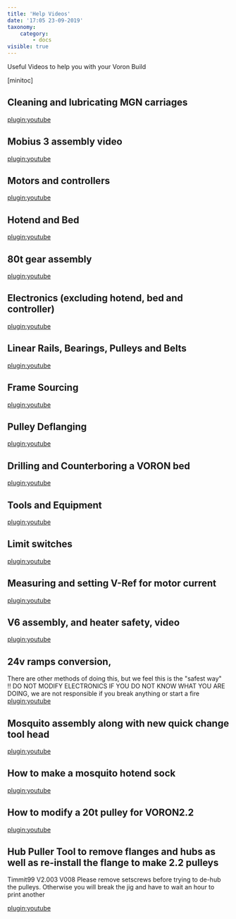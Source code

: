 ```yaml
---
title: 'Help Videos'
date: '17:05 23-09-2019'
taxonomy:
    category:
        - docs
visible: true
---
```


Useful Videos to help you with your Voron Build

[minitoc]



## Cleaning and lubricating MGN carriages 
[plugin:youtube](https://youtu.be/i_F7D4UgkWY)

## Mobius 3 assembly video
[plugin:youtube](https://youtu.be/spauUSSe_U8)

## Motors and controllers
[plugin:youtube](https://www.youtube.com/watch?v=tPl-X-tKCnU)

## Hotend and Bed
[plugin:youtube](https://www.youtube.com/watch?v=8C4jtj0OuE4)

## 80t gear assembly
[plugin:youtube](https://www.youtube.com/watch?v=W-mwJ2gfe9c)

## Electronics (excluding hotend, bed and controller)
[plugin:youtube](https://youtu.be/FZJyOXPUiRk)

## Linear Rails, Bearings, Pulleys and Belts
[plugin:youtube](https://www.youtube.com/watch?v=Q0l-zMLztCs)

## Frame Sourcing
[plugin:youtube](https://www.youtube.com/watch?v=Jqt1J5lRUME)

## Pulley Deflanging 
[plugin:youtube](https://www.youtube.com/watch?v=ixUy2datDp4)

## Drilling and Counterboring a VORON bed
[plugin:youtube](https://www.youtube.com/watch?v=N6EgYW_W3Js)

## Tools and Equipment
[plugin:youtube](https://youtu.be/GYyvWiW_t78)


## Limit switches
[plugin:youtube](https://www.youtube.com/watch?v=fKyn02Ntz7A&)

## Measuring and setting V-Ref for motor current
[plugin:youtube](https://www.youtube.com/watch?v=E6RWysjlaP4)

## V6 assembly, and heater safety, video
[plugin:youtube](https://youtu.be/3eYIfBfV9SI)

## 24v ramps conversion, 
There are other methods of doing this, but we feel this is the "safest way"  
!! DO NOT MODIFY ELECTRONICS IF YOU DO NOT KNOW WHAT YOU ARE DOING, we are not responsible if you break anything or start a fire
[plugin:youtube](https://www.youtube.com/watch?v=3eRuHNw-Uz8&)

##  Mosquito assembly along with new quick change tool head
[plugin:youtube](https://youtu.be/cbWu6Kxm2vo)

## How to make a mosquito hotend sock
[plugin:youtube](https://youtu.be/LIbQROgT8h0)

## How to modify a 20t pulley for VORON2.2 
[plugin:youtube](https://youtu.be/4f0DAhR-KLU)

## Hub Puller Tool to remove flanges and hubs as well as re-install the flange to make 2.2 pulleys
Timmit99 V2.003 V008
Please remove setscrews before trying to de-hub the pulleys.
Otherwise you will break the jig and have to wait an hour to print another

[plugin:youtube](https://www.youtube.com/watch?v=RKpxDKYOJYs)


